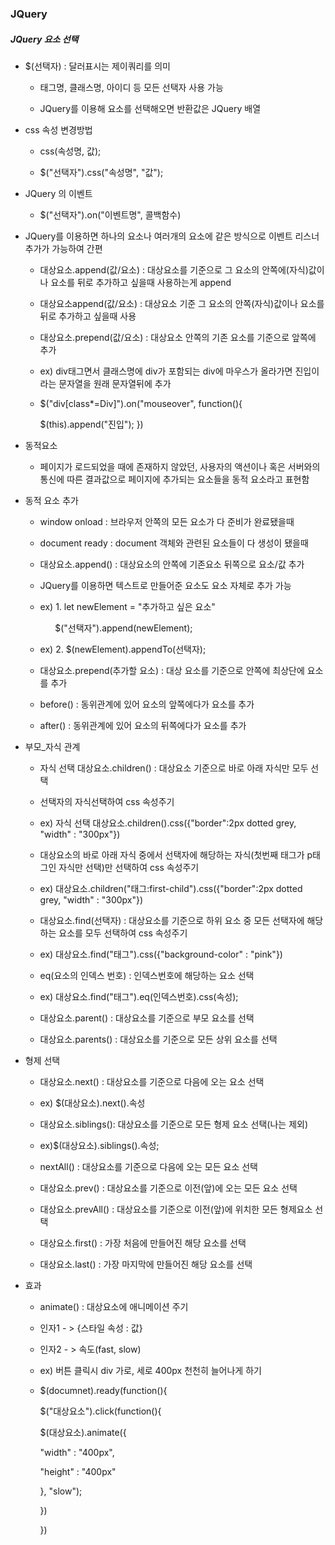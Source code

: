 ### JQuery

##### JQuery 요소 선택

* $(선택자) : 달러표시는 제이쿼리를 의미
  
  * 태그명, 클래스명, 아이디 등 모든 선택자 사용 가능
  
  * JQuery를 이용해 요소를 선택해오면 반환값은 JQuery 배열

* css 속성 변경방법
  
  * css(속성명, 값);
  
  * $("선택자").css("속성명", "값");

* JQuery 의 이벤트
  
  * $("선택자").on("이벤트명", 콜백함수)

* JQuery를 이용하면 하나의 요소나 여러개의 요소에 같은 방식으로 이벤트 리스너 추가가 가능하여 간편
  
  * 대상요소.append(값/요소) : 대상요소를 기준으로 그 요소의 안쪽에(자식)값이나 요소를 뒤로 추가하고 싶을때 사용하는게 append
  
  * 대상요소append(값/요소) : 대상요소 기준 그 요소의 안쪽(자식)값이나 요소를 뒤로 추가하고 싶을때 사용
  
  * 대상요소.prepend(값/요소) : 대상요소 안쪽의 기존 요소를 기준으로 앞쪽에 추가
  
  * ex) div태그면서 클래스명에 div가 포함되는 div에 마우스가 올라가면 진입이라는 문자열을 원래 문자열뒤에 추가
  
  * $("div[class*=Div]").on("mouseover", function(){
    
    $(this).append("진입"); })

* 동적요소
  
  * 페이지가 로드되었을 때에 존재하지 않았던, 사용자의 액션이나 혹은 서버와의 통신에 따른 결과값으로 페이지에 추가되는 요소들을 동적 요소라고 표현함

* 동적 요소 추가
  
  * window onload : 브라우저 안쪽의 모든 요소가 다 준비가 완료됐을때
  
  * document ready : document 객체와 관련된 요소들이 다 생성이 됐을때
  
  * 대상요소.append() : 대상요소의 안쪽에 기존요소 뒤쪽으로 요소/값 추가
  
  * JQuery를 이용하면 텍스트로 만들어준 요소도 요소 자체로 추가 가능
  
  * ex) 1. let newElement = "추가하고 싶은 요소"
    
          $("선택자").append(newElement);
  
  * ex) 2. $(newElement).appendTo(선택자);
  
  * 대상요소.prepend(추가할 요소) : 대상 요소를 기준으로 안쪽에 최상단에 요소를 추가
  
  * before() : 동위관계에 있어 요소의 앞쪽에다가 요소를 추가
  
  * after() : 동위관계에 있어 요소의 뒤쪽에다가 요소를 추가

* 부모_자식 관계
  
  * 자식 선택 대상요소.children() : 대상요소 기준으로 바로 아래 자식만 모두 선택
  
  * 선택자의 자식선택하여 css 속성주기
  
  * ex) 자식 선택 대상요소.children().css({"border":2px dotted grey, "width" : "300px"})
  
  * 대상요소의 바로 아래 자식 중에서 선택자에 해당하는 자식(첫번째 태그가 p태그인 자식만 선택)만 선택하여 css 속성주기
  
  * ex) 대상요소.children("태그:first-child").css({"border":2px dotted grey, "width" : "300px"})
  
  * 대상요소.find(선택자) : 대상요소를 기준으로 하위 요소 중 모든 선택자에 해당하는 요소를 모두 선택하여 css 속성주기
  
  * ex) 대상요소.find("태그").css({"background-color" : "pink"})
  
  * eq(요소의 인덱스 번호) : 인덱스번호에 해당하는 요소 선택
  
  * ex) 대상요소.find("태그").eq(인덱스번호).css(속성);
  
  * 대상요소.parent() : 대상요소를 기준으로 부모 요소를 선택
  
  * 대상요소.parents() : 대상요소를 기준으로 모든 상위 요소를 선택

* 형제 선택
  
  * 대상요소.next() : 대상요소를 기준으로 다음에 오는 요소 선택
  
  * ex) $(대상요소).next().속성
  
  * 대상요소.siblings(): 대상요소를 기준으로 모든 형제 요소 선택(나는 제외)
  
  * ex)$(대상요소).siblings().속성;
  
  * nextAll() : 대상요소를 기준으로 다음에 오는 모든 요소 선택
  
  * 대상요소.prev() : 대상요소를 기준으로 이전(앞)에 오는 모든 요소 선택
  
  * 대상요소.prevAll() : 대상요소를 기준으로 이전(앞)에 위치한 모든 형제요소 선택
  
  * 대상요소.first() : 가장 처음에 만들어진 해당 요소를 선택
  
  * 대상요소.last() : 가장 마지막에 만들어진 해당 요소를 선택

* 효과
  
  * animate() : 대상요소에 애니메이션 주기
  
  * 인자1 - > {스타일 속성 : 값}
  
  * 인자2 - > 속도(fast, slow)
  
  * ex) 버튼 클릭시 div 가로, 세로 400px 천천히 늘어나게 하기
  
  * $(documnet).ready(function(){
    
       $("대상요소").click(function(){
    
       $(대상요소).animate({ 
    
       "width" : "400px",
    
       "height" : "400px"
    
       }, "slow");
    
      })
    
    })
